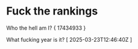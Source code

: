 # Fuck the rankings

Who the hell am I?
{ 17434933 }

What fucking year is it?
[ 2025-03-23T12:46:40Z ]
